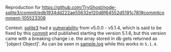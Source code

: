 Reproduction for https://github.com/TryGhost/node-sqlite3/commit/edb1934dd222ae55632e120d8f64552d5191c781#commitcomment-105523308

Context: [sqlite3](https://www.npmjs.com/package/sqlite3) had a [vulnerability](https://github.com/TryGhost/node-sqlite3/security/advisories/GHSA-jqv5-7xpx-qj74) from v5.0.0 - v5.1.4, which is said to be fixed by this [commit](https://github.com/TryGhost/node-sqlite3/commit/edb1934dd222ae55632e120d8f64552d5191c781#comments) and published starting the version 5.1.6, but this version came with a breaking change i.e. the array stored in db gets returned as '[object Object]'. As can be seen in [sample.log](./sample.log) while this works in `5.1.4`.
